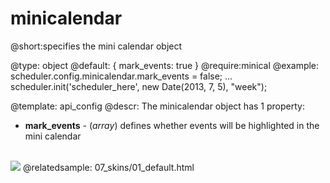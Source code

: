 minicalendar
=============
@short:specifies the mini calendar object
	

@type: object
@default: { mark_events: true }
@require:minical
@example:
scheduler.config.minicalendar.mark_events = false; 
...
scheduler.init('scheduler_here', new Date(2013, 7, 5), "week");

@template:	api_config
@descr:
The minicalendar object has 1 property:

- **mark_events** - (*array*) defines whether events will be highlighted in the mini calendar

<br>

<img src="api/minicalendar_property.png"/>
@relatedsample:	
	07_skins/01_default.html
    
